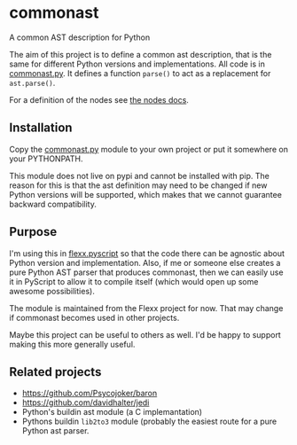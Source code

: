 # commonast

A common AST description for Python

The aim of this project is to define a common ast description, that is
the same for different Python versions and implementations. All code
is in [commonast.py](https://github.com/zoofIO/flexx/blob/master/flexx/pyscript/functions.py).
It defines a function `parse()` to act as a replacement for
`ast.parse()`.

For a definition of the nodes see 
[the nodes docs](https://github.com/almarklein/commonast/blob/master/nodes.md).

## Installation

Copy the [commonast.py](https://github.com/zoofIO/flexx/blob/master/flexx/pyscript/functions.py)
module to your own project or put it somewhere on your PYTHONPATH.

This module does not live on pypi and cannot be installed with pip. The
reason for this is that the ast definition may need to be changed if
new Python versions will be supported, which makes that we cannot
guarantee backward compatibility.

## Purpose

I'm using this in
[flexx.pyscript](http://flexx.readthedocs.org/en/latest/pyscript/index.html)
so that the code there can be agnostic about Python version and
implementation. Also, if me or someone else creates a pure Python AST
parser that produces commonast, then we can easily use it in PyScript
to allow it to compile itself (which would open up some awesome
possibilities).

The module is maintained from the Flexx project for now. That may change
if commonast becomes used in other projects.

Maybe this project can be useful to others as well. I'd be happy to
support making this more generally useful.

## Related projects

* https://github.com/Psycojoker/baron
* https://github.com/davidhalter/jedi
* Python's buildin ast module (a C implemantation)
* Pythons buildin `lib2to3` module (probably the easiest route for a
  pure Python ast parser.
